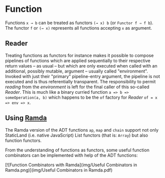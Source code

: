 Function 
========
Functions `x → b` can be treated as functors `(→ x) b` (or `Functor f ⇒ f b`). The functor `f` or `(→ x)` represents all functions accepting `x` as argument. 

Reader
------
Treating functions as functors for instance makes it possible to compose pipelines of functions which are applied sequentially to their respective return values – as usual – but which are only executed when called with an additional, possibly mutable, argument – usually called "environment". Invoked with just their "primary" pipeline-entry argument, the pipeline is not executed and is thus referentially transparent. The responsibility to permit *reading* from the *environment* is left for the final caller of this so-called *Reader*. This is much like a binary curried function `a => b => someOperation(a, b)` which happens to be the `of` factory for *Reader* `of = x => env => x`.

Using [Ramda]
----
The Ramda version of the ADT functions `ap`, `map` and `chain` support not only StaticLand (i.e. native JavaScript) List functors (that is: `Array`) but also function functors.

From the understanding of functions as functors, some useful function combinators can be implemented with help of the ADT functions:

[![Function Combinators with Ramda](img/Useful Combinators in Ramda.png)](img/Useful Combinators in Ramda.pdf)

[Ramda]: http://ramdajs.com/
